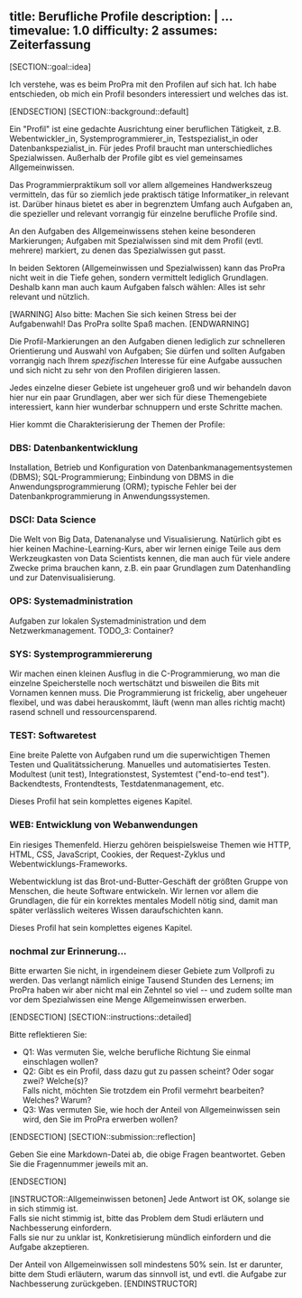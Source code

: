 title: Berufliche Profile
description: |
  ...
timevalue: 1.0
difficulty: 2
assumes: Zeiterfassung
---
[SECTION::goal::idea]

Ich verstehe, was es beim ProPra mit den Profilen auf sich hat. 
Ich habe entschieden, ob mich ein Profil besonders interessiert und welches das ist.

[ENDSECTION]
[SECTION::background::default]

Ein "Profil" ist eine gedachte Ausrichtung einer beruflichen Tätigkeit,
z.B. Webentwickler_in, Systemprogrammierer_in, Testspezialist_in
oder Datenbankspezialist_in.
Für jedes Profil braucht man unterschiedliches Spezialwissen.
Außerhalb der Profile gibt es viel gemeinsames Allgemeinwissen.

Das Programmierpraktikum soll vor allem allgemeines Handwerkszeug vermitteln,
das für so ziemlich jede praktisch tätige Informatiker_in relevant ist.
Darüber hinaus bietet es aber in begrenztem Umfang auch Aufgaben an,
die spezieller und relevant vorrangig für einzelne berufliche Profile sind.

An den Aufgaben des Allgemeinwissens stehen keine besonderen Markierungen;
Aufgaben mit Spezialwissen sind mit dem Profil (evtl. mehrere) markiert,
zu denen das Spezialwissen gut passt.

In beiden Sektoren (Allgemeinwissen und Spezialwissen) kann das ProPra
nicht weit in die Tiefe gehen, sondern vermittelt lediglich Grundlagen.
Deshalb kann man auch kaum Aufgaben falsch wählen: 
Alles ist sehr relevant und nützlich.

[WARNING]
Also bitte: Machen Sie sich keinen Stress bei der Aufgabenwahl!
Das ProPra sollte Spaß machen.
[ENDWARNING]

Die Profil-Markierungen an den Aufgaben dienen lediglich zur schnelleren Orientierung und
Auswahl von Aufgaben; Sie dürfen und sollten Aufgaben vorrangig nach
Ihrem _spezifischen_ Interesse für eine Aufgabe aussuchen und sich nicht
zu sehr von den Profilen dirigieren lassen.

Jedes einzelne dieser Gebiete ist ungeheuer groß und wir behandeln davon hier
nur ein paar Grundlagen, aber wer sich für diese Themengebiete interessiert,
kann hier wunderbar schnuppern und erste Schritte machen.

Hier kommt die Charakterisierung der Themen der Profile:


### DBS: Datenbankentwicklung

Installation, Betrieb und Konfiguration von Datenbankmanagementsystemen (DBMS);
SQL-Programmierung; Einbindung von DBMS in die Anwendungsprogrammierung (ORM);
typische Fehler bei der Datenbankprogrammierung in Anwendungssystemen.


### DSCI: Data Science

Die Welt von Big Data, Datenanalyse und Visualisierung.
Natürlich gibt es hier keinen Machine-Learning-Kurs, aber wir lernen einige Teile
aus dem Werkzeugkasten von Data Scientists kennen, die man auch für viele
andere Zwecke prima brauchen kann, z.B. 
ein paar Grundlagen zum Datenhandling und zur Datenvisualisierung.


### OPS: Systemadministration

Aufgaben zur lokalen Systemadministration und dem Netzwerkmanagement.  TODO_3: Container?


### SYS: Systemprogrammiererung

Wir machen einen kleinen Ausflug in die C-Programmierung, 
wo man die einzelne Speicherstelle noch wertschätzt und
bisweilen die Bits mit Vornamen kennen muss.
Die Programmierung ist frickelig, aber ungeheuer flexibel, und
was dabei herauskommt, läuft (wenn man alles richtig macht) rasend schnell und ressourcensparend.


### TEST: Softwaretest

Eine breite Palette von Aufgaben rund um die superwichtigen Themen Testen und Qualitätssicherung.
Manuelles und automatisiertes Testen.
Modultest (unit test), Integrationstest, Systemtest ("end-to-end test").
Backendtests, Frontendtests, Testdatenmanagement, etc.

Dieses Profil hat sein komplettes eigenes Kapitel.

### WEB: Entwicklung von Webanwendungen

Ein riesiges Themenfeld.
Hierzu gehören beispielsweise Themen wie
HTTP, HTML, CSS, JavaScript, Cookies, der Request-Zyklus
und Webentwicklungs-Frameworks.

Webentwicklung ist das Brot-und-Butter-Geschäft der größten Gruppe von Menschen, die heute Software entwickeln.
Wir lernen vor allem die Grundlagen, die für ein korrektes mentales Modell nötig sind,
damit man später verlässlich weiteres Wissen daraufschichten kann.

Dieses Profil hat sein komplettes eigenes Kapitel.

### nochmal zur Erinnerung...

Bitte erwarten Sie nicht, in irgendeinem dieser Gebiete zum Vollprofi zu werden.
Das verlangt nämlich einige Tausend Stunden des Lernens; 
im ProPra haben wir aber nicht mal ein Zehntel so viel -- und zudem sollte man vor
dem Spezialwissen eine Menge Allgemeinwissen erwerben.

[ENDSECTION]
[SECTION::instructions::detailed]

Bitte reflektieren Sie:

- Q1: Was vermuten Sie, welche berufliche Richtung Sie einmal einschlagen wollen?  
- Q2: Gibt es ein Profil, dass dazu gut zu passen scheint? Oder sogar zwei? Welche(s)?  
  Falls nicht, möchten Sie trotzdem ein Profil vermehrt bearbeiten? Welches? Warum?
- Q3: Was vermuten Sie, wie hoch der Anteil von Allgemeinwissen sein wird,
  den Sie im ProPra erwerben wollen?

[ENDSECTION]
[SECTION::submission::reflection]

Geben Sie eine Markdown-Datei ab, die obige Fragen beantwortet.
Geben Sie die Fragennummer jeweils mit an.

[ENDSECTION]

[INSTRUCTOR::Allgemeinwissen betonen]
Jede Antwort ist OK, solange sie in sich stimmig ist.  
Falls sie nicht stimmig ist, bitte das Problem dem Studi erläutern und Nachbesserung einfordern.  
Falls sie nur zu unklar ist, Konkretisierung mündlich einfordern und die Aufgabe akzeptieren.

Der Anteil von Allgemeinwissen soll mindestens 50% sein.
Ist er darunter, bitte dem Studi erläutern, warum das sinnvoll ist, und evtl. die
Aufgabe zur Nachbesserung zurückgeben.
[ENDINSTRUCTOR]
